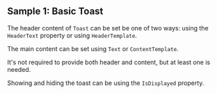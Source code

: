 ## Sample 1: Basic Toast

The header content of `Toast` can be set be one of two ways: using the `HeaderText` property or using `HeaderTemplate`.  

The main content can be set using `Text` or `ContentTemplate`.  

It's not required to provide both header and content, but at least one is needed.

Showing and hiding the toast can be using the `IsDisplayed` property.
